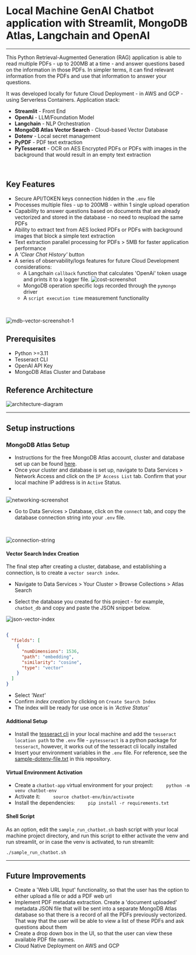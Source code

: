 # Local Machine GenAI Chatbot application with Streamlit, MongoDB Atlas, Langchain and OpenAI

---

This Python Retrieval-Augmented Generation (RAG) application is able to read multiple PDFs - up to 200MB at a time - and answer questions based on the information in those PDFs. In simpler terms, it can find relevant information from the PDFs and use that information to answer your questions.

It was developed locally for future Cloud Deployment - in AWS and GCP - using Serverless Containers. Application stack:

* **Streamlit** - Front End
* **OpenAi** - LLM/Foundation Model
* **Langchain** - NLP Orchestration
* **MongoDB Atlas Vector Search** - Cloud-based Vector Database
* **Dotenv** - Local secret management
* **PyPDF** - PDF text extraction
* **PyTesseract** - OCR on AES Encrypted PDFs or PDFs with images in the background that would result in an empty text extraction
</br>

## Key Features

* Secure API/TOKEN keys connection hidden in the `.env` file
* Processes multiple files - up to 200MB - within 1 single upload operation
* Capability to answer questions based on documents that are already vectorized and stored in the database - no need to reupload the same PDFs
* Ability to extract text from AES locked PDFs or PDFs with background images that block a simple text extraction
* Text extraction parallel processing for  PDFs > 5MB for faster application performance
* A _'Clear Chat History'_ button
* A series of observability/logs features for future Cloud Development considerations:
  * A Langchain `callback` function that calculates 'OpenAi' token usage and prints it to a logger file. ![cost-screenshot](images/openai-token-usage-mdb-logs-screenshot.png) 
  * MongoDB operation specific logs recorded through the `pymongo` driver
  * A `script execution time` measurement functionality

</br>

![mdb-vector-screenshot-1](images/mdb-compass-screenshot-1.png)

## Prerequisites

* Python >=3.11
* Tesseract CLI
* OpenAI API Key
* MongoDB Atlas Cluster and Database

## Reference Architecture

![architecture-diagram](images/local-rag-mdb-diagram.png)

---

## Setup instructions

### MongoDB Atlas Setup

* Instructions for the free MongoDB Atlas account, cluster and database set up can be found [here](https://www.mongodb.com/docs/atlas/getting-started/).
* Once your cluster and database is set up, navigate to Data Services > Network Access and click on the `IP Access List` tab. Confirm that your local machine IP address is in `Active` Status.
* </br>
  
![networking-screenshot](images/mdb-networking-screenshot.png)
</br>

* Go to Data Services > Database, click on the `connect` tab, and copy the database connection string into your `.env` file.

</br>

![connection-string](images/mdb-connection-screenshot.png)
</br>

#### Vector Search Index Creation

The final step after creating a cluster, database, and establishing a connection, is to create a `vector search index`.

* Navigate to Data Services > Your Cluster > Browse Collections > Atlas Search

* Select the database you created for this project - for example, `chatbot_db`  and copy and paste the JSON snippet below.

![json-vector-index](images/mdb-index-json-screenshot.png)

```json

{
  "fields": [
    {
      "numDimensions": 1536,
      "path": "embedding",
      "similarity": "cosine",
      "type": "vector"
    }
  ]
}

```

* Select _'Next'_
* Confirm _index creation_ by clicking on `Create Search Index`
* The index will be ready for use once is in _'Active Status'_

#### Additional Setup

* Install the [tesseract cli](https://tesseract-ocr.github.io/tessdoc/Command-Line-Usage.html) in your local machine and add the `tesseract location path` to the `.env` file - `pytesseract` is a python package for `tesseract`, however, it works out of the tesseract cli locally installed
* Insert your environment variables in the `.env` file. For reference, see the [sample-dotenv-file.txt](sample-dotenv-file.txt) in this repository.

#### Virtual Environment Activation

* Create a `chatbot-app` virtual environment for your project:
&nbsp;&nbsp;&nbsp;&nbsp;&nbsp;&nbsp;&nbsp;&nbsp;`python -m venv chatbot-env`
* Activate it:
&nbsp;&nbsp;&nbsp;&nbsp;&nbsp;&nbsp;&nbsp;&nbsp;`source chatbot-env/bin/activate`
* Install the dependencies:
&nbsp;&nbsp;&nbsp;&nbsp;&nbsp;&nbsp;&nbsp;&nbsp;`pip install -r requirements.txt`  

#### Shell Script

As an option, edit the `sample_run_chatbot.sh` bash script with your local machine project directory, and run this script to either activate the venv and run streamlit, or in case the venv is activated, to run streamlit:

`./sample_run_chatbot.sh`

---

## Future Improvements

* Create a 'Web URL Input' functionality, so that the user has the option to either upload a file or add a PDF web url
* Implement PDF metadata extraction. Create a 'document uploaded' metadata JSON file that will be sent into a separate  MongoDB Atlas  database so that there is a record of all the PDFs previously vectorized. That way that the user will be able to view a list of these PDFs and ask questions about them
* Create a drop down box in the UI, so that the user can view these available PDF file names.
* Cloud Native Deployment on AWS and GCP
